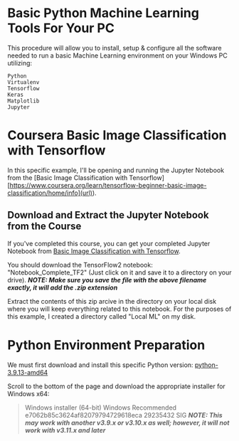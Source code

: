 # Basic Python Machine Learning Tools For Your PC
This procedure will allow you to install, setup & configure all the software needed to run a basic Machine Learning environment on your Windows PC utilizing:
```
Python
Virtualenv
Tensorflow
Keras
Matplotlib
Jupyter
```
# Coursera Basic Image Classification with Tensorflow
In this specific example, I'll be opening and running the Jupyter Notebook from the [Basic Image Classification with Tensorflow][https://www.coursera.org/learn/tensorflow-beginner-basic-image-classification/home/info](url)).

## Download and Extract the Jupyter Notebook from the Course
If you've completed this course, you can get your completed Jupyter Notebook from [Basic Image Classification with Tensorflow]([https://www.coursera.org/learn/tensorflow-beginner-basic-image-classification/resources/GkBBf](url)).

You should download the TensorFlow2 notebook: "Notebook_Complete_TF2" (Just click on it and save it to a directory on your drive).
***NOTE:  Make sure you save the file with the above filename exactly, it will add the .zip extension***

Extract the contents of this zip arcive in the directory on your local disk where you will keep everything related to this notebook.
For the purposes of this example, I created a directory called "Local ML" on my disk.

# Python Environment Preparation
We must first download and install this specific Python version: 
[python-3.9.13-amd64](https://www.python.org/downloads/release/python-3913/)

Scroll to the bottom of the page and download the appropriate installer for Windows x64:
>Windows installer (64-bit)	Windows	Recommended	e7062b85c3624af82079794729618eca	29235432	SIG
***NOTE:  This may work with another v3.9.x or v3.10.x as well; however, it will not work with v3.11.x and later***




